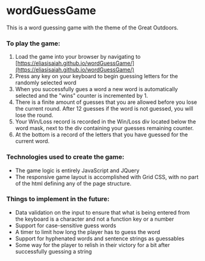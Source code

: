# wordGuessGame

This is a word guessing game with the theme of the Great Outdoors. 

### To play the game: 

1. Load the game into your browser by navigating to [https://eliasisaiah.github.io/wordGuessGame/](https://eliasisaiah.github.io/wordGuessGame/)
2. Press any key on your keyboard to begin guessing letters for the randomly selected word
3. When you successfully gues a word a new word is automatically selected and the "wins" counter is incremented by 1.
4. There is a finite amount of guesses that you are allowed before you lose the current round. After 12 guesses if the word is not guessed, you will lose the round.
5. Your Win/Loss record is recorded in the Win/Loss div located below the word mask, next to the div containing your guesses remaining counter.
5. At the bottom is a record of the letters that you have guessed for the current word.

### Technologies used to create the game:

* The game logic is entirely JavaScript and JQuery
* The responsive game layout is accomplished with Grid CSS, with no part of the html defining any of the page structure.

### Things to implement in the future:

*   Data validation on the input to ensure that what is being entered from the keyboard is a character and not a function key or a number
*   Support for case-sensitive guess words
*   A timer to limit how long the player has to guess the word
*   Support for hyphenated words and sentence strings as guessables
*   Some way for the player to relish in their victory for a bit after successfully guessing a string


